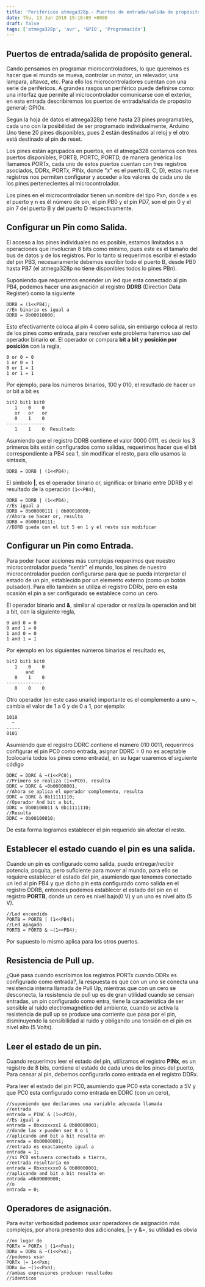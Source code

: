 ```yaml
---
title: 'Periféricos atmega328p.- Puertos de entrada/salida de propósito general (GPIO)'
date: Thu, 13 Jun 2019 19:18:09 +0000
draft: false
tags: ['atmega328p', 'avr', 'GPIO', 'Programación']
---
```


Puertos de entrada/salida de propósito general.
-------------------------------------------------

Cando pensamos en programar microcontroladores, lo que queremos es hacer que el 
mundo se mueva, controlar un motor, un relevador, una lampara, altavoz, etc.
Para ello los microcontroladores cuentan con una serie de periféricos.
A grandes rasgos un periférico puede definirse como: una interfaz que permite 
al microcontrolador comunicarse con el exterior, en esta entrada describiremos 
los puertos de entrada/salida de propósito general; GPIOx.

Según la hoja de datos el atmega328p tiene hasta 23 pines programables, cada 
uno con la posibilidad de ser programado individualmente, Arduino Uno tiene 20
pines disponibles, pues 2 están destinados al reloj y el otro está destinado al
pin de reset.

Los pines están agrupados en puertos, en el atmega328 contamos con tres puertos 
disponibles, PORTB, PORTC, PORTD, de manera genérica los llamamos PORTx,  cada 
uno de estos puertos cuentan con tres registros asociados, DDRx, PORTx, PINx, 
donde "x" es el puerto(B, C, D), estos nueve registros nos permiten configurar 
y acceder a los valores de cada uno de los pines pertenecientes al 
microcontrolador.

Los pines en el microcontrolador tienen un nombre del tipo Pxn, donde x es el 
puerto y n es él número de pin, el pin PB0 y el pin PD7, son el pin 0 y el pin 7
del puerto B y del puerto D respectivamente.

Configurar un Pin como Salida.
------------------------------

El acceso a los pines individuales no es posible, estamos limitados a 
a operaciones que involucran 8 bits como mínimo, pues este es el
tamaño del bus de datos y de los registros. Por lo tanto si requerimos escribir 
el estado del pin PB3, necesariamente debemos escribir todo el puerto B,
desde PB0 hasta PB7 (el atmega328p no tiene disponibles todos lo pines PBn).

Suponiendo que requerimos encender un led que esta conectado al pin PB4,
podemos hacer una asignación al registro **DDRB** (Direction Data Register) 
como la siguiente

```
DDRB = (1<<PB4);
//En binario es igual a
DDRB = 0b00010000;
```

Esto efectivamente coloca al pin 4 como salida, sin embargo coloca al resto de 
los pines como entrada, para resolver este problema haremos uso del operador
binario **or**. El operador or compara **bit a bit** y **posición por posición**
con la regla,

```
0 or 0 = 0
1 or 0 = 1
0 or 1 = 1
1 or 1 = 1
```

Por ejemplo, para los números binarios, 100 y 010, el resultado de hacer un or 
bit a bit es

```
bit2 bit1 bit0
   1    0    0
   or   or   or
   0    1    0
--------------
   1    1    0  Resultado
```

Asumiendo que el registro DDRB contiene el valor 0000 0111, es decir los 3 
primeros bits están configurados como salidas, requerimos hacer que el bit 
correspondiente a PB4 sea 1, sin modificar el resto, para ello usamos la 
sintaxis,

```
DDRB = DDRB | (1<<PB4);
```

El símbolo **|**, es el operador binario or, significa: or binario entre DDRB y 
el resultado de la operación `(1<<PB4)`,

```
DDRB = DDRB | (1<<PB4);
//Es igual a 
DDRB = 0b00000111 | 0b00010000;
//Ahora se hacer or, resulta
DDRB = 0b00010111;
//DDRB queda con el bit 5 en 1 y el resto sin modificar
```

Configurar un Pin como Entrada.
-------------------------------

Para poder hacer acciones más complejas requerimos que nuestro microcontrolador 
pueda "sentir" el mundo, los pines de nuestro microcontrolador pueden 
configurarse para que se pueda interpretar el estado de un pin, establecido por 
un elemento externo (como un botón pulsador). Para ello también se utiliza el 
registro DDRx, pero en esta ocasión el pin a ser configurado se establece como 
un cero.

El operador binario and **&**, similar al operador or realiza la operación and bit a bit, con la siguiente regla,

```
0 and 0 = 0
0 and 1 = 0
1 and 0 = 0
1 and 1 = 1
```

Por ejemplo en los siguientes números binarios el resultado es,

```
bit2 bit1 bit0
   1    0    0
       and
   0    1    0
-------------- 
   0    0    0
```

Otro operador (en este caso unario) importante es el complemento a uno **~**, 
cambia el valor de 1 a 0 y de 0 a 1, por ejemplo:

```
1010
  ~
-----
0101
```

Asumiendo que el registro DDRC contiene el número 010 0011, requerimos 
configurar el pin PC0 como entrada, asignar DDRC = 0 no es aceptable (colocaría
todos los pines como entrada), en su lugar usaremos el siguiente código

```
DDRC = DDRC & ~(1<<PC0);
//Primero se realiza (1<<PC0), resulta
DDRC = DDRC & ~0b00000001;
//Ahora se aplica el operador complemento, resulta
DDRC = DDRC & 0b11111110;
//Operador And bit a bit,
DDRC = 0b00100011 & 0b11111110;
//Resulta
DDRC = 0b00100010;
```

De esta forma logramos establecer el pin requerido sin afectar el resto.

Establecer el estado cuando el pin es una salida.
-------------------------------------------------
Cuando un pin es configurado como salida, puede entregar/recibir potencia, 
poquita, pero suficiente para mover al mundo, para ello se requiere establecer 
el estado del pin, asumiendo que tenemos conectado un led al pin PB4 y que dicho
pin esta configurado como salida en el registro DDRB, entonces podemos 
establecer el estado del pin en el registro **PORTB**, donde un cero es nivel 
bajo(0 V) y un uno es nivel alto (5 V).

```
//Led encendido
PORTB = PORTB | (1<<PB4);
//Led apagado 
PORTB = PORTB & ~(1<<PB4);
```
Por supuesto lo mismo aplica para los otros puertos.

Resistencia de Pull up.
-------------------------
¿Qué pasa cuando 
escribimos los registros PORTx cuando DDRx es configurado como entrada?, la 
respuesta es que con un uno se conecta una resistencia interna llamada de 
Pull Up, mientras que con un cero se desconecta, la resistencia de pull up es
de gran utilidad cuando se censan entradas, un pin configurado como entra,
tiene la característica de ser sensible al ruido electromagnético  del 
ambiente, cuando se activa la resistencia de pull up se produce una corriente 
que pasa por el pin, disminuyendo la sensibilidad al ruido y obligando una 
tensión en el pin en nivel alto (5 Volts).

Leer el estado de un pin.
-------------------------

Cuando requerimos leer el estado del pin, utilizamos el registro **PINx**, es un
registro de 8 bits, contiene el estado de cada unos de los pines del puerto,
Para censar al pin, debemos configurarlo como entrada en el registro DDRx.

Para
leer el estado del pin PC0, asumiendo que PC0 esta conectado a 5V y que PC0 
esta configurado como entrada en DDRC (con un cero),


```
//suponiendo que declaramos una variable adecuada llamada
//entrada
entrada = PINC & (1<<PC0);
//Es igual a
entrada = 0bxxxxxxx1 & 0b00000001;
//donde las x pueden ser 0 o 1
//aplicando and bit a bit resulta en
entrada = 0b00000001;
//entrada es exactamente igual a
entrada = 1;
//si PC0 estuvera conectado a tierra, 
//entrada resultaría en
entrada = 0bxxxxxxx0 & 0b00000001;
//aplicando and bit a bit resulta en
entrada =0b00000000;
//o
entrada = 0;
```

Operadores de asignación.
-------------------------

Para evitar verbosidad podemos usar operadores de asignación más complejos, 
por ahora presento dos adicionales, |= y &=, su utilidad es obvia

```
//en lugar de 
PORTx = PORTx | (1<<Pxn);
DDRx = DDRx & ~(1<<Pxn);
//podemos usar
PORTx |= 1<<Pxn;
DDRx &= ~(1<<Pxn);
//ambas expresiones producen resultados
//identicos
```
